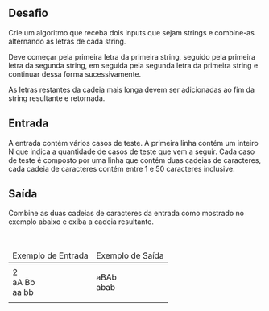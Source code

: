 <div><div>
<h2>Desafio</h2>

<p>Crie um algoritmo que receba dois inputs que sejam strings e combine-as alternando as letras de cada string.&nbsp;</p>

<p>Deve começar pela primeira letra da primeira string, seguido pela primeira letra da segunda string, em seguida pela segunda letra da primeira string e continuar dessa forma sucessivamente.</p>

<p>As letras restantes da cadeia mais longa devem ser adicionadas ao fim da string resultante e retornada.</p>

<h2>Entrada</h2>

<p>A entrada contém vários casos de teste. A primeira linha contém um inteiro N que indica a quantidade de casos de teste que vem a seguir. Cada caso de teste é composto por uma linha que contém duas cadeias de caracteres, cada cadeia de caracteres contém entre 1 e 50 caracteres inclusive.</p>

<h2>Saída</h2>

<p>Combine as duas cadeias de caracteres da entrada como mostrado no exemplo abaixo e exiba a cadeia resultante.</p>
</div>

<div>&nbsp;</div>

<table>
	<thead>
		<tr>
			<td>Exemplo de Entrada</td>
			<td>Exemplo de Saída</td>
		</tr>
	</thead>
	<tbody>
		<tr>
			<td>2<br>
			aA Bb<br>
			aa bb</td>
			<td>
			<p>aBAb<br>
			abab</p>
			</td>
		</tr>
	</tbody>
</table> <br><br></div>